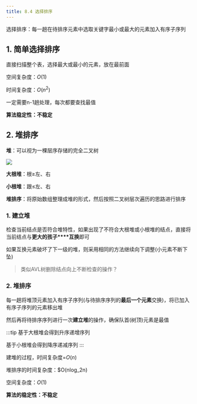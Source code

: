```yaml
---
title: 8.4 选择排序
---
```

选择排序：每一趟在待排序元素中选取关键字最小或最大的元素加入有序子序列

## 1. 简单选择排序

直接扫描整个表，选择最大或最小的元素，放在最前面

空间复杂度：$O(1)$

时间复杂度：$O(n^2)$

一定需要n-1趟处理，每次都要查找最值

**算法稳定性：不稳定**

## 2. 堆排序

**堆**：可以视为一棵层序存储的完全二叉树

![](/assets/img/shujv24.jpg)

**大根堆**：根$\geq$左、右

**小根堆**：跟$\leq$左、右

**堆排序**：将原始数组整理成堆的形式，然后按照二叉树层次遍历的思路进行排序

### 1. 建立堆

检查当前结点是否符合堆特性，如果出现了不符合大根堆或小根堆的结点，直接将当前结点与**更大的孩子****互换**即可

如果互换元素破坏了下一级的堆，则采用相同的方法继续向下调整(小元素不断下坠)

>类似AVL树删除结点向上不断检查的操作？

### 2. 堆排序

每一趟将堆顶元素加入有序子序列(与待排序序列的**最后一个元素**交换)，将已加入有序子序列的元素移出堆

然后再将待排序序列进行一次**建立堆**的操作，确保队首(树顶)元素是最值

:::tip
基于大根堆会得到升序递增序列

基于小根堆会得到降序递减序列
:::

建堆的过程，时间复杂度=$O(n)$

堆排序的时间复杂度：$O(nlog_2n)

空间复杂度：$O(1)$

**算法的稳定性：不稳定**




